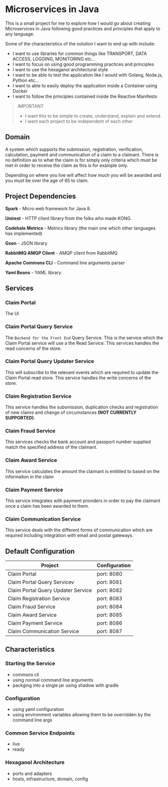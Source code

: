 # Microservices in Java

This is a small project for me to explore how I would go about creating Microservices in Java following good practices and principles that apply to any language.

Some of the characteristics of the solution I want to end up with include:

- I want to use libraries for common things like TRANSPORT, DATA ACCESS, LOGGING, MONITORING etc...
- I want to focus on using good programming practices and principles
- I want to use the hexaganol architectural style
- I want to be able to test the application like I would with Golang, Node.js, Python etc...
- I want to able to easily deploy the application inside a Container using Docker
- I want to follow the principles contained inside the Reactive Manifesto

> IMPORTANT 
> - I want this to be simple to create, understand, explain and extend.
> - I want each project to be independent of each other

##  Domain

A system which supports the submission, registration, verification, calculation, payment and communication of a claim to a claimant.  There is no definition as to what the claim is for simply only criteria which must be met in order to receive the claim as this is for example only.  

Depending on where you live will affect how much you will be awarded and you must be over the age of 65 to claim.

## Project Dependencies

**Spark** - Micro web framework for Java 8.

**Unirest** - HTTP client library from the folks who made KONG.

**Codehale Metrics** - Metrics library (the main one which other languages has implemented)

**Gson** - JSON library

**RabbitMQ AMQP Client** - AMQP client from RabbitMQ

**Apache Commons CLI** - Command line arguments parser

**Yaml Beans** - YAML library

## Services

### Claim Portal

The UI

### Claim Portal Query Service

The `Backend for the Front End` Query Service.  This is the service which the Claim Portal service will use a the Read Service.  This services handles the read concerns of the store.

### Claim Portal Query Updater Service

This will subscribe to the relevant events which are required to update the Claim Portal read store.  This service handles the write concerns of the store.

### Claim Registration Service

This service handles the subsmission, duplication checks and registration of new claims and change of circumstances **(NOT CURRENTLY SUPPORTED)**.

### Claim Fraud Service

This services checks the bank account and passport number supplied match the specified address of the claimant.

### Claim Award Service

This service calculates the amount the claimant is entitiled to based on the informaiton in the claim

### Claim Payment Service

This service integrates with payment providers in order to pay the claimant once a claim has been awarded to them.

### Claim Communication Service

This service deals with the different forms of communication which are required including integration with email and postal gateways.

## Default Configuration

|Project|Configuration|
|---|---|
|Claim Portal|port: 8080|
|Claim Portal Query Servicev|port: 8081|
|Claim Portal Query Updater Service|port: 8082|
|Claim Registration Service|port: 8083|
|Claim Fraud Service|port: 8084|
|Claim Award Service|port: 8085|
|Claim Payment Service|port: 8086|
|Claim Communication Service|port: 8087|

## Characteristics

### Starting the Service

- commons cli
- using normal command line arguments
- packging into a single jar using shadow with gradle

### Configuration

- using yaml configuration
- using environment variables allowing them to be overridden by the command line args

### Common Service Endpoints

- live
- ready

### Hexaganol Architecture

- ports and adapters
- hosts, infrastructure, domain, config
